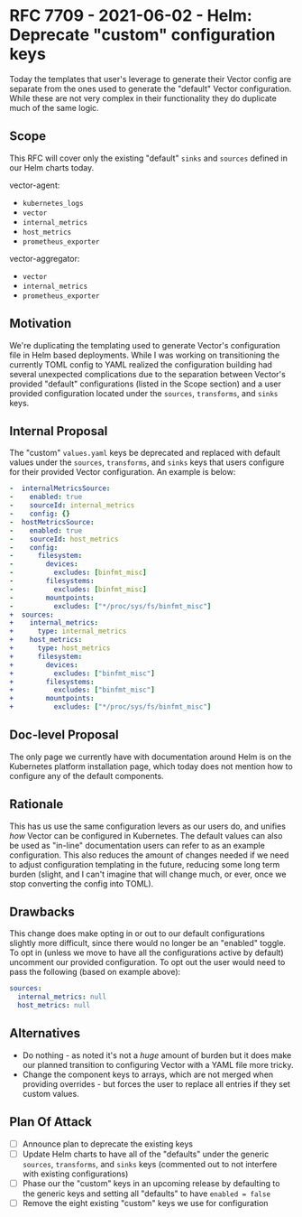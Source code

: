 # RFC 7709 - 2021-06-02 - Helm: Deprecate "custom" configuration keys

Today the templates that user's leverage to generate their Vector config are separate from the ones used to generate the "default" Vector configuration.
While these are not very complex in their functionality they do duplicate much of the same logic.

## Scope

This RFC will cover only the existing "default" `sinks` and `sources` defined in our Helm charts today.

vector-agent:

- `kubernetes_logs`
- `vector`
- `internal_metrics`
- `host_metrics`
- `prometheus_exporter`

vector-aggregator:

- `vector`
- `internal_metrics`
- `prometheus_exporter`

## Motivation

We're duplicating the templating used to generate Vector's configuration file in Helm based deployments. While I was working on transitioning the
currently TOML config to YAML realized the configuration building had several unexpected complications due to the separation between Vector's provided
"default" configurations (listed in the Scope section) and a user provided configuration located under the `sources`, `transforms`, and `sinks` keys.

## Internal Proposal

The "custom" `values.yaml` keys be deprecated and replaced with default values under the `sources`, `transforms`, and `sinks` keys that users configure
for their provided Vector configuration. An example is below:

```yaml
-  internalMetricsSource:
-    enabled: true
-    sourceId: internal_metrics
-    config: {}
-  hostMetricsSource:
-    enabled: true
-    sourceId: host_metrics
-    config:
-      filesystem:
-        devices:
-          excludes: [binfmt_misc]
-        filesystems:
-          excludes: [binfmt_misc]
-        mountpoints:
-          excludes: ["*/proc/sys/fs/binfmt_misc"]
+  sources:
+    internal_metrics:
+      type: internal_metrics
+    host_metrics:
+      type: host_metrics
+      filesystem:
+        devices:
+          excludes: ["binfmt_misc"]
+        filesystems:
+          excludes: ["binfmt_misc"]
+        mountpoints:
+          excludes: ["*/proc/sys/fs/binfmt_misc"]
```

## Doc-level Proposal

The only page we currently have with documentation around Helm is on the Kubernetes platform installation page, which today does not mention how to configure
any of the default components.

## Rationale

This has us use the same configuration levers as our users do, and unifies _how_ Vector can be configured in Kubernetes. The default values can also be used
as "in-line" documentation users can refer to as an example configuration. This also reduces the amount of changes needed if we need to adjust configuration
templating in the future, reducing some long term burden (slight, and I can't imagine that will change much, or ever, once we stop converting the config into TOML).

## Drawbacks

This change does make opting in or out to our default configurations slightly more difficult, since there would no longer be an "enabled" toggle. To opt in
(unless we move to have all the configurations active by default) uncomment our provided configuration. To opt out the user would need to pass the following (based on example above):

```yaml
sources:
  internal_metrics: null
  host_metrics: null
```

## Alternatives

- Do nothing - as noted it's not a _huge_ amount of burden but it does make our planned transition to configuring Vector with a YAML file more tricky.
- Change the component keys to arrays, which are not merged when providing overrides - but forces the user to replace all entries if they set custom values.

## Plan Of Attack

- [ ] Announce plan to deprecate the existing keys
- [ ] Update Helm charts to have all of the "defaults" under the generic `sources`, `transforms`, and `sinks` keys (commented out to not interfere with existing configurations)
- [ ] Phase our the "custom" keys in an upcoming release by defaulting to the generic keys and setting all "defaults" to have `enabled = false`
- [ ] Remove the eight existing "custom" keys we use for configuration
